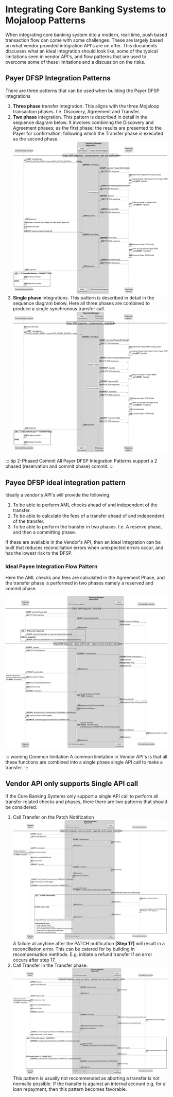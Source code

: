# Integrating Core Banking Systems to Mojaloop Patterns

When integrating core banking system into a modern, real-time, push based transaction flow can come with some challenges. These are largely based on what vendor provided integration API's are on offer. This documents discusses what an ideal integration should look like, some of the typical limitations seen in vendor API's, and flow patterns that are used to overcome some of these limitations and a discussion on the risks.

## Payer DFSP Integration Patterns

There are three patterns that can be used when building the Payer DFSP integrations
1. **Three phase** transfer integration. This aligns with the three Mojaloop transaction phases. I.e. Discovery, Agreement and Transfer.
1. **Two phase** integration. This pattern is described in detail in the sequence diagram below. It involves combining the Discovery and Agreement phases; as the first phase; the results are presented to the Payer for confirmation; following which the Transfer phase is executed as the second phase.
![Payer DFSP Integration Two Phase Transactional Flow Pattern](./assets/sequence/PayerDFSPTwoPhasePattern.svg)
1. **Single phase** integrations. This pattern is described in detail in the sequence diagram below. Here all three phases are combined to produce a single synchronous transfer call.
![Payer DFSP Integration Single Phase Transactional Flow Pattern](./assets/sequence/PayerDFSPSinglePhasePattern.svg)

::: tip 2-Phased Commit
All Payer DFSP Integration Patterns support a 2 phased (reservation and commit phase) commit.
:::

## Payee DFSP ideal integration pattern
Ideally a vendor's API's will provide the following.
1. To be able to perform AML checks ahead of and independent of the transfer.
1. To be able to calculate the fees of a transfer ahead of and independent of the transfer.
1. To be able to perform the transfer in two phases. I.e. A reserve phase, and then a committing phase.

If these are available in the Vendor's API, then an ideal integration can be built that reduces  reconciliation errors when unexpected errors occur, and has the lowest risk to the DFSP.

### Ideal Payee Integration Flow Pattern

Here the AML checks and fees are calculated in the Agreement Phase, and the transfer phase is performed in two phases namely a reserved and commit phase.

![Payee DFSP Integration Ideal Pattern](./assets/sequence/PayeeDFSPIdealPattern.svg)

::: warning Common limitation
A common limitation in Vendor API's is that all these functions are combined into a single phase single API call to make a transfer.
:::

## Vendor API only supports Single API call
If the Core Banking Systems only support a single API call to perform all transfer related checks and phases, there there are two patterns that should be considered.
1. Call Transfer on the Patch Notification
![Payee DFSP Integration during Patch Notification](./assets/sequence/PayeeDFSPSinglePhaseOnPatch.svg)
A failure at anytime after the PATCH notification **[Step 17]** will result in a reconciliation error. This can be catered for by building in recompensation methods. E.g. initiate a refund transfer if an error occurs after step 17.
1. Call Transfer in the Transfer phase.
![Payee DFSP Integration during transfer phase](./assets/sequence/PayeeDFSPSinglePhaseOnTransfer.svg)
This pattern is usually not recommended as aborting a transfer is not normally possible. If the transfer is against an internal account e.g. for a loan repayment, then this pattern becomes favorable.
